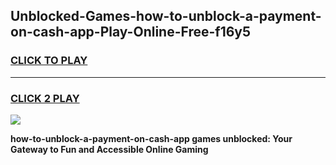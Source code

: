 
## Unblocked-Games-how-to-unblock-a-payment-on-cash-app-Play-Online-Free-f16y5
<h3>
<a href="https://premium76.site?title=how-to-unblock-a-payment-on-cash-app&ref=26A">CLICK TO PLAY</a></h3>
<hr>

<h3>
<a href="https://premium76.site?title=how-to-unblock-a-payment-on-cash-app&ref=26A">CLICK 2 PLAY</a>
  
</h3>

<a href="https://premium76.site?title=how-to-unblock-a-payment-on-cash-app&ref=26A"><img src="https://clearcache.store/games.png"></a>


**how-to-unblock-a-payment-on-cash-app games unblocked: Your Gateway to Fun and Accessible Online Gaming**
